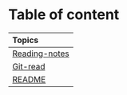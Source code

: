 # Table of content 

| Topics      |
| :---        |
| [Reading-notes](https://basel-almousa.github.io/reading-notes/)|
| [Git-read](https://basel-almousa.github.io/reading-notes/Git-read)  | 
| [README](https://basel-almousa.github.io/reading-notes/README)   |
